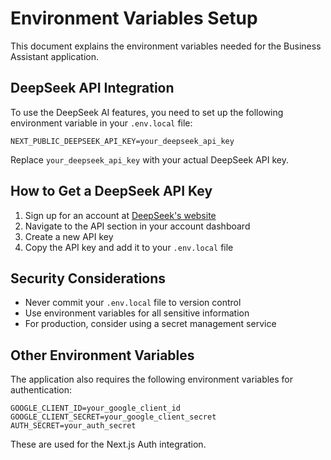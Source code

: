# Environment Variables Setup

This document explains the environment variables needed for the Business Assistant application.

## DeepSeek API Integration

To use the DeepSeek AI features, you need to set up the following environment variable in your `.env.local` file:

```
NEXT_PUBLIC_DEEPSEEK_API_KEY=your_deepseek_api_key
```

Replace `your_deepseek_api_key` with your actual DeepSeek API key.

## How to Get a DeepSeek API Key

1. Sign up for an account at [DeepSeek's website](https://deepseek.com)
2. Navigate to the API section in your account dashboard
3. Create a new API key
4. Copy the API key and add it to your `.env.local` file

## Security Considerations

- Never commit your `.env.local` file to version control
- Use environment variables for all sensitive information
- For production, consider using a secret management service

## Other Environment Variables

The application also requires the following environment variables for authentication:

```
GOOGLE_CLIENT_ID=your_google_client_id
GOOGLE_CLIENT_SECRET=your_google_client_secret
AUTH_SECRET=your_auth_secret
```

These are used for the Next.js Auth integration.

